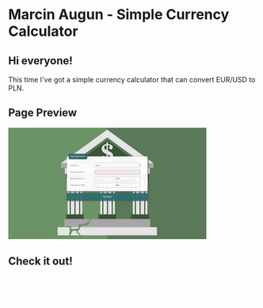 # Marcin Augun - Simple Currency Calculator

## Hi everyone!

This time I've got a simple currency calculator that can convert EUR/USD to PLN.

## Page Preview

![Page preview](images/pageScreenshot.png)

## Check it out!

[![](gifs/readmeIcon.gif)](https://marcin10lw.github.io/currencyCalculator/)
